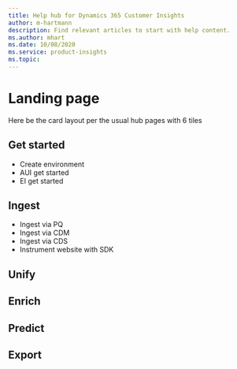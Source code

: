 ```yaml
---
title: Help hub for Dynamics 365 Customer Insights
author: m-hartmann
description: Find relevant articles to start with help content.
ms.author: mhart
ms.date: 10/08/2020
ms.service: product-insights
ms.topic: 
---
```


# Landing page

Here be the card layout per the usual hub pages with 6 tiles

## Get started
- Create environment
- AUI get started
- EI get started

## Ingest
- Ingest via PQ
- Ingest via CDM
- Ingest via CDS
- Instrument website with SDK

## Unify

## Enrich

## Predict

## Export